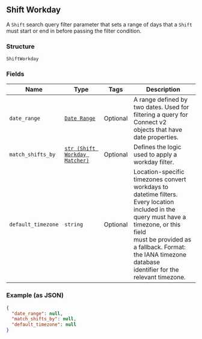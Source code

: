 ## Shift Workday

A `Shift` search query filter parameter that sets a range of days that 
a `Shift` must start or end in before passing the filter condition.

### Structure

`ShiftWorkday`

### Fields

| Name | Type | Tags | Description |
|  --- | --- | --- | --- |
| `date_range` | [`Date Range`](/doc/models/date-range.md) | Optional | A range defined by two dates. Used for filtering a query for Connect v2 <br>objects that have date properties. |
| `match_shifts_by` | [`str (Shift Workday Matcher)`](/doc/models/shift-workday-matcher.md) | Optional | Defines the logic used to apply a workday filter. |
| `default_timezone` | `string` | Optional | Location-specific timezones convert workdays to datetime filters.<br>Every location included in the query must have a timezone, or this field<br>must be provided as a fallback. Format: the IANA timezone database<br>identifier for the relevant timezone. |

### Example (as JSON)

```json
{
  "date_range": null,
  "match_shifts_by": null,
  "default_timezone": null
}
```

